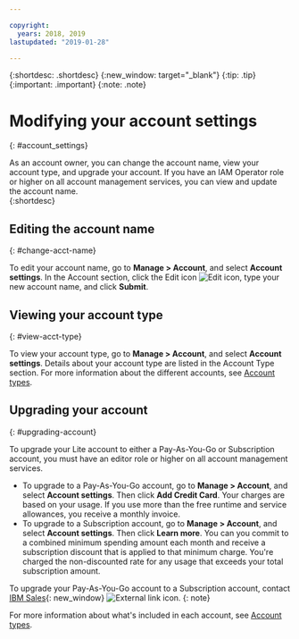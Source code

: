 ```yaml
---

copyright:
  years: 2018, 2019
lastupdated: "2019-01-28"

---
```


{:shortdesc: .shortdesc}
{:new_window: target="_blank"}
{:tip: .tip}
{:important: .important}
{:note: .note}


# Modifying your account settings
{: #account_settings}

As an account owner, you can change the account name, view your account type, and upgrade your account. If you have an IAM Operator role or higher on all account management services, you can view and update the account name.  
{:shortdesc}

## Editing the account name
{: #change-acct-name}

To edit your account name, go to **Manage > Account**, and select **Account settings**. In the Account section, click the Edit icon ![Edit icon](../icons/edit-tagging.svg), type your new account name, and click **Submit**.

## Viewing your account type
{: #view-acct-type}

To view your account type, go to **Manage > Account**, and select **Account settings**. Details about your account type are listed in the Account Type section. For more information about the different accounts, see [Account types](/docs/account?topic=account-accounts).

## Upgrading your account
{: #upgrading-account}

To upgrade your Lite account to either a Pay-As-You-Go or Subscription account, you must have an editor role or higher on all account management services.
  * To upgrade to a Pay-As-You-Go account, go to **Manage > Account**, and select **Account settings**. Then click **Add Credit Card**. Your charges are based on your usage. If you use more than the free runtime and service allowances, you receive a monthly invoice.
  * To upgrade to a Subscription account, go to **Manage > Account**, and select **Account settings**. Then click **Learn more**. You can you commit to a combined minimum spending amount each month and receive a subscription discount that is applied to that minimum charge. You're charged the non-discounted rate for any usage that exceeds your total subscription amount.

To upgrade your Pay-As-You-Go account to a Subscription account, contact [IBM Sales](https://www.ibm.com/cloud-computing/bluemix/contact-us){: new_window} ![External link icon](../icons/launch-glyph.svg "External link icon").
{: note}

For more information about what's included in each account, see [Account types](/docs/account?topic=account-accounts).
